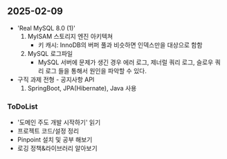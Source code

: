 ## 2025-02-09

* 'Real MySQL 8.0 (1)'
    1. MyISAM 스토리지 엔진 아키텍쳐
        * 키 캐시: InnoDB의 버퍼 풀과 비슷하면 인덱스만을 대상으로 함함
    2. MySQL 로그파일
        * MySQL 서버에 문제가 생긴 경우 에러 로그, 제너럴 쿼리 로그, 슬로우 쿼리 로그 들을 통해서 원인을 파악할 수 있다. 
* 구직 과제 전형 - 공지사항 API
    1. SpringBoot, JPA(Hibernate), Java 사용


### ToDoList
* '도메인 주도 개발 시작하기' 읽기
* 프로젝트 코드/설정 정리
* Pinpoint 설치 및 공부 해보기
* 로깅 정책&라이브러리 알아보기